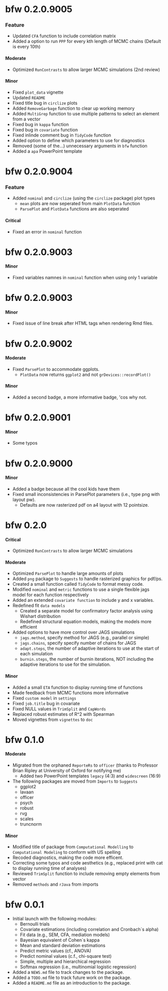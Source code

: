 # bfw 0.2.0.9005

### Feature

* Updated `CFA` function to include correlation matrix
* Added a option to run `PPP` for every kth length of MCMC chains (Default is every 10th)

#### Moderate

* Optimized `RunContrasts` to allow larger MCMC simulations (2nd review)

#### Minor

* Fixed `plot_data` vignette
* Updated `README`
* Fixed title bug in `circlize` plots
* Added `RemoveGarbage` function to clear up working memory
* Added `MultiGrep`  function to use multiple patterns to select an element from a vector
* Fixed bug in `kappa` function
* Fixed bug in `covariate` function
* Fixed inlinde comment bug in `TidyCode` function
* Added option to define which parameters to use for diagnostics
* Removed (some of the...) unnecessary arguments in `bfw` function
* Added a `apa` PowerPoint template

# bfw 0.2.0.9004

### Feature

* Added `nominal` and `circlize` (using the `circlize` package) plot types
    + `mean` plots are now seperated from main `PlotData` function
    + `ParsePlot` and `PlotData` functions are also seperated

#### Critical 

* Fixed an error in `nominal` function

# bfw 0.2.0.9003

#### Minor

* Fixed variables namnes in `nominal` function when using only 1 variable

# bfw 0.2.0.9003

#### Minor

* Fixed issue of line break after HTML tags when rendering Rmd files.

# bfw 0.2.0.9002

#### Moderate

* Fixed `ParsePlot` to accommodate ggplots.
    + `PlotData` now returns `ggplot2` and not `grDevices::recordPlot()`
    
#### Minor

* Added a second badge, a more informative badge, 'cos why not.
    
# bfw 0.2.0.9001

#### Minor

* Some typos

# bfw 0.2.0.9000

#### Minor

* Added a badge because all the cool kids have them
* Fixed small inconsistencies in ParsePlot parameters (i.e., type png with layout pw).
    + Defaults are now rasterized pdf on a4 layout with 12 pointsize.

# bfw 0.2.0

#### Critical

* Optimized `RunContrasts` to allow larger MCMC simulations

#### Moderate 

* Optimized `ParsePlot` to handle large amounts of plots
* Added `png` package to `Suggests` to handle rasterized graphics for pdf/ps.
* Created a small function called `TidyCode` to format messy code.
* Modified `nominal` and `metric` functions to use a single flexible jags model for each function respectively 
* Added an extended `covariate function` to include y and x variables.
* Redefined fit `data models`
    + Created a separate model for confirmatory factor analysis using Wishart distribution
    + Redefined structural equation models, making the models more efficient 
* Added options to have more control over JAGS simulations
    + `jags.method`, specify method for JAGS (e.g., parallel or simple)
    + `jags.chains`, specify specify number of chains for JAGS
    + `adapt.steps`, the number of adaptive iterations to use at the start of each simulation
    + `burnin.steps`, the number of burnin iterations, NOT including the adaptive iterations to use for the simulation.

#### Minor

* Added a small `ETA` function to display running time of functions
* Made feedback from MCMC functions more informative
* Fixed `custom model` in `settings`
* Fixed `job.title` bug in covariate
* Fixed NULL values in `TrimSplit` and `CapWords`
* Replaced robust estimates of R^2 with Spearman
* Moved vignettes from `vignettes` to `doc`

# bfw 0.1.0

#### Moderate

* Migrated from the orphaned `ReporteRs` to `officer` (thanks to Professor Brian Ripley at University of Oxford for notifying me)
    + Added two PowerPoint templates `legacy` (4:3) and `widescreen` (16:9)
* The following packages are moved from `Imports` to `Suggests`
    + ggplot2
    + lavaan
    + officer
    + psych
    + robust
    + rvg
    + scales
    + truncnorm
    
#### Minor

* Modified title of package from `Computational Modelling` to `Computational Modeling` to conform with US spelling
* Recoded diagnostics, making the code more efficent.
* Correcting some typos and code aesthetics (e.g., replaced print with cat to display running time of analyses)
* Reviewed `TrimSplit` function to include removing empty elements from vector
* Removed `methods` and `rJava` from imports

# bfw 0.0.1

* Initial launch with the following modules:
    + Bernoulli trials
    + Covariate estimations (including correlation and Cronbach`s alpha)
    + Fit data (e.g., SEM, CFA, mediation models)
    + Bayesian equivalent of Cohen`s kappa
    + Mean and standard deviation estimations
    + Predict metric values (cf., ANOVA)
    + Predict nominal values (c.f., chi-square test)
    + Simple, multiple and hierarchical regression
    + Softmax regression (i.e., multinomial logistic regression)
* Added a `NEWS.md` file to track changes to the package.
* Added a `TODO.md` file to track future work on the package.
* Added a `README.md` file as an introduction to the package.